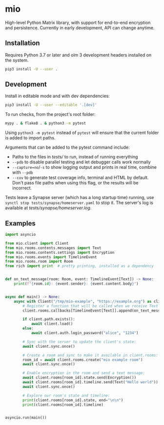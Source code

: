 # mio

High-level Python Matrix library, with support for end-to-end encryption 
and persistence. Currently in early development, API can change anytime.

## Installation

Requires Python 3.7 or later and olm 3 development headers installed 
on the system.

```sh
pip3 install -U --user .
```

## Development

Install in editable mode and with dev dependencies:

```sh
pip3 install -U --user --editable '.[dev]'
```

To run checks, from the project's root folder:

```sh
mypy . & flake8 . & python3 -m pytest
```

Using `python3 -m pytest` instead of `pytest` will ensure that the current
folder is added to import paths.

Arguments that can be added to the pytest command include:

- Paths to the files in *tests/* to run, instead of running everything
- `--pdb` to disable parallel testing and let debugger calls work normally
- `--capture=no`/`-s` to show logging output and prints in real time, 
  combine with `--pdb`
- `--cov` to generate test coverage info, terminal and HTML by default.  
  Don't pass file paths when using this flag, or the results will be incorrect.

Tests leave a Synapse server (which has a long startup time) running,
use `synctl stop tests/synapse/homeserver.yaml` to stop it.
The server's log is available at *tests/synapse/homeserver.log*.


## Examples

```py
import asyncio

from mio.client import Client
from mio.rooms.contents.messages import Text
from mio.rooms.contents.settings import Encryption
from mio.rooms.events import TimelineEvent
from mio.rooms.room import Room
from rich import print  # pretty printing, installed as a dependency


def on_text_message(room: Room, event: TimelineEvent[Text]) -> None:
    print(f"{room.id}: {event.sender}: {event.content.body}")


async def main() -> None:
    async with Client("/tmp/mio-example", "https://example.org") as client:
        # Register a function that will be called when we receive Text events:
        client.rooms.callbacks[TimelineEvent[Text]].append(on_text_message)

        if client.path.exists():
            await client.load()
        else:
            await client.auth.login_password("alice", "1234")

        # Sync with the server to update the client's state:
        await client.sync.once()

        # Create a room and sync to make it available in client.rooms:
        room_id = await client.rooms.create("mio example room")
        await client.sync.once()

        # Enable encryption in the room and send a text message:
        await client.rooms[room_id].state.send(Encryption())
        await client.rooms[room_id].timeline.send(Text("Hello world"))
        await client.sync.once()

        # Explore our room's state and timeline:
        print(client.rooms[room_id].state, end="\n\n")
        print(client.rooms[room_id].timeline)


asyncio.run(main())
```
